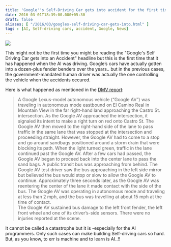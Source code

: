 ```yaml
---
title: 'Google''s Self-Driving Car gets into accident for the first time (when AI is driving)!'
date: 2016-03-01T18:39:00.000+05:30
draft: false
aliases: [ "/2016/03/googles-self-driving-car-gets-into.html" ]
tags : [AI, Self-driving cars, accident, Google, News]
---
```


[![](httpss://4.bp.blogspot.com/--EuNCSGRySM/VtWSjWErstI/AAAAAAAADLA/FDjhE5tVdE8/s640/GoogleLexus.png)](https://4.bp.blogspot.com/--EuNCSGRySM/VtWSjWErstI/AAAAAAAADLA/FDjhE5tVdE8/s1600/GoogleLexus.png)

  
This might not be the first time you might be reading the "Google's Self Driving Car gets into an Accident" headline but this is the first time that it has happened when the AI was driving. Google’s cars have actually gotten into a dozen-plus fender benders over the years.. but in the previous cases, the government-mandated human driver was actually the one controlling the vehicle when the accidents occured.  
  
Here is what happened as mentioned in the [DMV report](httpss://www.dmv.ca.gov/portal/wcm/connect/3946fbb8-e04e-4d52-8f80-b33948df34b2/Google+Auto+LLC+02.14.16.pdf?MOD=AJPERES):  

>   
> A Google Lexus-model autonomous vehicle (“Google AV”) was traveling in autonomous mode eastbound on El Camino Real in Mountain View in the far right-hand land approaching the Castro St. intersection. As the Google AV approached the intersection, it signaled its intent to make a right turn on red onto Castro St. The Google AV then moved to the right-hand side of the lane to pass traffic in the same lane that was stopped at the intersection and proceeding straight. However, the Google AV had to come to a stop and go around sandbags positioned around a storm drain that were blocking its path. When the light turned green, traffic in the lane continued past the Google AV. After a few cars had passed, the Google AV began to proceed back into the center lane to pass the sand bags. A public transit bus was approaching from behind. The Google AV test driver saw the bus approaching in the left side mirror but believed the bus would stop or slow to allow the Google AV to continue. Approximately three seconds later, as the Google AV was reentering the center of the lane it made contact with the side of the bus. The Google AV was operating in autonomous mode and traveling at less than 2 mph, and the bus was travelling at about 15 mph at the time of contact.  
> The Google AV sustained bus damage to the left front fender, the left front wheel and one of its driver’s-side sensors. There were no injuries reported at the scene.

  
It cannot be called a catastrophe but it is -especially for the AI programmers. Only such cases can make building Self-driving cars so hard. But, as you know, to err is machine and to learn is AI..!!